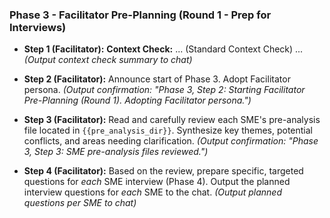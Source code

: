 ### Phase 3 - Facilitator Pre-Planning (Round 1 - Prep for Interviews)

*   **Step 1 (Facilitator):** **Context Check:** ... (Standard Context Check) ...
    *(Output context check summary to chat)*

*   **Step 2 (Facilitator):** Announce start of Phase 3. Adopt Facilitator persona.
    *(Output confirmation: "Phase 3, Step 2: Starting Facilitator Pre-Planning (Round 1). Adopting Facilitator persona.")*

*   **Step 3 (Facilitator):** Read and carefully review each SME's pre-analysis file located in `{{pre_analysis_dir}}`. Synthesize key themes, potential conflicts, and areas needing clarification.
    *(Output confirmation: "Phase 3, Step 3: SME pre-analysis files reviewed.")*

*   **Step 4 (Facilitator):** Based on the review, prepare specific, targeted questions for *each* SME interview (Phase 4). Output the planned interview questions for *each* SME to the chat.
    *(Output planned questions per SME to chat)* 